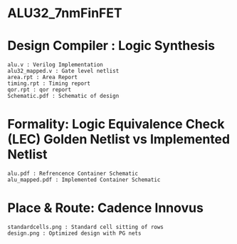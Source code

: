 # ALU32_7nmFinFET

# Design Compiler : Logic Synthesis

    alu.v : Verilog Implementation
    alu32_mapped.v : Gate level netlist
    area.rpt : Area Report
    timing.rpt : Timing report
    qor.rpt : qor report
    Schematic.pdf : Schematic of design

# Formality: Logic Equivalence Check (LEC) Golden Netlist vs Implemented Netlist

    alu.pdf : Refrencence Container Schematic
    alu_mapped.pdf : Implemented Container Schematic
    
   
# Place & Route: Cadence Innovus

    standardcells.png : Standard cell sitting of rows
    design.png : Optimized design with PG nets
    
   
